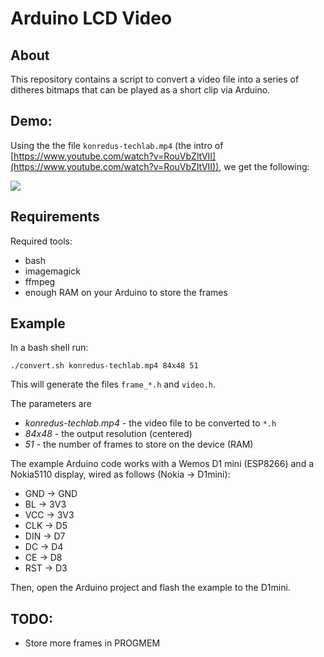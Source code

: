 # Arduino LCD Video
## About
This repository contains a script to convert a video file into a series of ditheres bitmaps that can be played as a short clip via Arduino.

## Demo:
Using the the file `konredus-techlab.mp4` (the intro of [https://www.youtube.com/watch?v=RouVbZltVII](https://www.youtube.com/watch?v=RouVbZltVII)), we get the following:

![](demo.gif)

## Requirements

Required tools:
- bash
- imagemagick
- ffmpeg
- enough RAM on your Arduino to store the frames

## Example
In a bash shell run: 
```
./convert.sh konredus-techlab.mp4 84x48 51
```
This will generate the files `frame_*.h` and `video.h`.

The parameters are
- *konredus-techlab.mp4* - the video file to be converted to `*.h`
- *84x48* - the output resolution (centered)
- *51* - the number of frames to store on the device (RAM)

The example Arduino code works with a Wemos D1 mini (ESP8266) and a Nokia5110 display, wired as follows (Nokia -> D1mini):

- GND -> GND
- BL -> 3V3
- VCC -> 3V3
- CLK -> D5
- DIN -> D7
- DC -> D4
- CE -> D8
- RST -> D3

Then, open the Arduino project and flash the example to the D1mini.

## TODO:
- Store more frames in PROGMEM